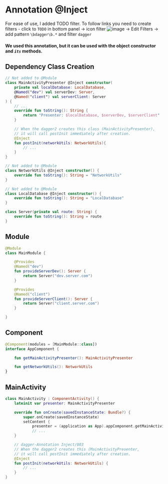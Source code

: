 # Annotation @Inject

For ease of use, I added TODO filter. To follow links you need to create filters -
 click to `TODO` in bottom panel -> icon filter ![image](https://user-images.githubusercontent.com/121166010/214673108-b36497d7-85a4-4086-8beb-c6e8dbe297ad.png) -> Edit Filters -> add pattern `\bdagger\b.*` and filter `dagger` 


#### We used this annotation, but it can be used with the object constructor and _`its`_ methods.


## Dependency Class Creation
```kotlin
// Not added to @Module
class MainActivityPresenter @Inject constructor(
    private val localDatabase: LocalDatabase,
    @Named("dev") val serverDev: Server,
    @Named("client") val serverClient: Server
) {
    // ...
    override fun toString(): String {
        return "Presenter: $localDatabase, $serverDev, $serverClient"
    }

    // When the dagger2 creates this class (MainActivityPresenter),
    // it will call postInit immediately after creation.
    @Inject
    fun postInit(networkUtils: NetworkUtils){
        // ...
    }
}
```

```kotlin
// Not added to @Module
class NetworkUtils @Inject constructor() {
    override fun toString(): String = "NetworkUtils"
}
```

```kotlin
// Not added to @Module
class LocalDatabase @Inject constructor() {
    override fun toString(): String = "LocalDatabase"
}
```

```kotlin
class Server(private val route: String) {
    override fun toString(): String = route
}

```

## Module
```kotlin
@Module
class MainModule {

    @Provides
    @Named("dev")
    fun provideServerDev(): Server {
        return Server("dev.server.com")
    }

    @Provides
    @Named("client")
    fun provideServerClient(): Server {
        return Server("client.server.com")
    }

}
```

## Component
```kotlin
@Component(modules = [MainModule::class])
interface AppComponent {

    fun getMainActivityPresenter(): MainActivityPresenter

    fun getNetworkUtils(): NetworkUtils
}
```

## MainActivity
```kotlin
class MainActivity : ComponentActivity() {
    lateinit var presenter: MainActivityPresenter

    override fun onCreate(savedInstanceState: Bundle?) {
        super.onCreate(savedInstanceState)
        setContent {
            presenter = (application as App).appComponent.getMainActivityPresenter()
            // ...
    }

    // dagger-Annotation Inject/003
    // When the dagger2 creates this (MainActivityPresenter,
    // it will call postInit immediately after creation.
    @Inject
    fun postInit(networkUtils: NetworkUtils) {
        // ...
    }
}
```


